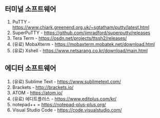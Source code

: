 ## 터미널 소프트웨어  
1) PuTTY - https://www.chiark.greenend.org.uk/~sgtatham/putty/latest.html  
2) SuperPuTTY - https://github.com/jimradford/superputty/releases  
3) Tera Term - https://osdn.net/projects/ttssh2/releases/  
4) (유료) MobaXterm - https://mobaxterm.mobatek.net/download.html  
5) (유료) Xshell - https://www.netsarang.co.kr/download/main.html  
  
## 에디터 소프트웨어  
1) (유료) Sublime Text - https://www.sublimetext.com/  
2) Brackets - http://brackets.io/  
3) ATOM - https://atom.io/  
4) (유료) 에디트플러스 - https://www.editplus.com/kr/  
5) notepad++ = https://notepad-plus-plus.org/  
6) Visual Studio Code - https://code.visualstudio.com/  
